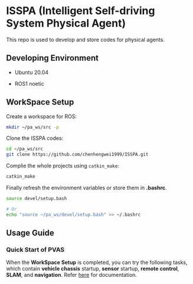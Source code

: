 # ISSPA (Intelligent Self-driving System Physical Agent)

This repo is used to develop and store codes for physical agents.

## Developing Environment

- Ubuntu 20.04

- ROS1 noetic

## WorkSpace Setup

Create a workspace for ROS:

```bash
mkdir ~/pa_ws/src -p
```

Clone the ISSPA codes:

```bash
cd ~/pa_ws/src
git clone https://github.com/chenhengwei1999/ISSPA.git
```

Complie the whole projects using `catkin_make`:

```bash
catkin_make
```

Finally refresh the environment variables or store them in **.bashrc**.

```bash
source devel/setup.bash

# Or
echo "source ~/pa_ws/devel/setup.bash" >> ~/.bashrc
```

## Usage Guide

### Quick Start of PVAS

When the **WorkSpace Setup** is completed, you can try the following tasks, which contain **vehicle chassis** startup, **sensor** startup, **remote control**, **SLAM**, and **navigation**. Refer [here](./docs/quick_start.md) for documentation.
